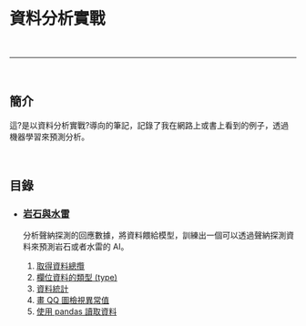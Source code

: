 # 資料分析實戰

<br>

----------------------------------------------------


<br>

## 簡介

這?是以資料分析實戰?導向的筆記，記錄了我在網路上或書上看到的例子，透過機器學習來預測分析。

<br>

## 目錄

*   ### [岩石與水雷](./mines-vs-rocks)

    分析聲納探測的回應數據，將資料餵給模型，訓練出一個可以透過聲納探測資料來預測岩石或者水雷的 AI。
    
    1.  [取得資料總攬](./mines-vs-rocks/_01_data_summaries.py)
    2.  [欄位資料的類型 (type)](./mines-vs-rocks/_02_column_attr.py)
    3.  [資料統計](./mines-vs-rocks/_03_data_statistics.py)
    4.  [畫 QQ 圖檢視異常值](./mines-vs-rocks/_04_plot_QQ.py)
    5.  [使用 pandas 讀取資料](./mines-vs-rocks/_05_pandas_read_summaries.py)
    
    <br>